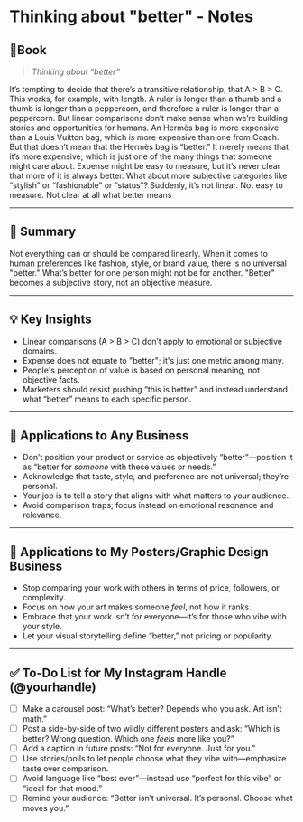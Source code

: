 # Thinking about "better" - Notes
## 📔Book

>_Thinking about “better”_
>
It’s tempting to decide that there’s a transitive relationship, that A > B > C. This works, for example, with length. A ruler is longer than a thumb and a thumb is longer than a peppercorn, and therefore a ruler is longer than a peppercorn. But linear comparisons don’t make sense when we’re building stories and opportunities for humans. An Hermès bag is more expensive than a Louis Vuitton bag, which is more expensive than one from Coach. But that doesn’t mean that the Hermès bag is “better.” It merely means that it’s more expensive, which is just one of the many things that someone might care about. Expense might be easy to measure, but it’s never clear that more of it is always better. What about more subjective categories like “stylish” or “fashionable” or “status”? Suddenly, it’s not linear. Not easy to measure. Not clear at all what better means

---
## 📝 Summary  
Not everything can or should be compared linearly. When it comes to human preferences like fashion, style, or brand value, there is no universal "better." What’s better for one person might not be for another. "Better" becomes a subjective story, not an objective measure.

---

## 💡 Key Insights  
- Linear comparisons (A > B > C) don’t apply to emotional or subjective domains.  
- Expense does not equate to "better"; it's just one metric among many.  
- People's perception of value is based on personal meaning, not objective facts.  
- Marketers should resist pushing “this is better” and instead understand what “better” means to each specific person.

---

## 🧠 Applications to Any Business  
- Don’t position your product or service as objectively “better”—position it as “better for *someone* with these values or needs.”  
- Acknowledge that taste, style, and preference are not universal; they’re personal.  
- Your job is to tell a story that aligns with what matters to your audience.  
- Avoid comparison traps; focus instead on emotional resonance and relevance.

---

## 🎨 Applications to My Posters/Graphic Design Business  
- Stop comparing your work with others in terms of price, followers, or complexity.  
- Focus on how your art makes someone *feel*, not how it ranks.  
- Embrace that your work isn’t for everyone—it’s for those who vibe with your style.  
- Let your visual storytelling define “better,” not pricing or popularity.

---

## ✅ To-Do List for My Instagram Handle (@yourhandle)  
- [ ] Make a carousel post: “What’s better? Depends who you ask. Art isn’t math.”  
- [ ] Post a side-by-side of two wildly different posters and ask: “Which is better? Wrong question. Which one *feels* more like you?”  
- [ ] Add a caption in future posts: “Not for everyone. Just for you.”  
- [ ] Use stories/polls to let people choose what they vibe with—emphasize taste over comparison.  
- [ ] Avoid language like “best ever”—instead use “perfect for this vibe” or “ideal for that mood.”  
- [ ] Remind your audience: “Better isn’t universal. It’s personal. Choose what moves you.”
